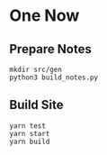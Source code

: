 # One Now

## Prepare Notes
```
mkdir src/gen
python3 build_notes.py
```

## Build Site
```
yarn test
yarn start
yarn build
```